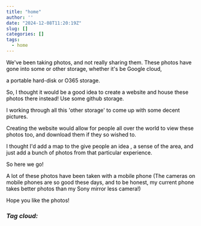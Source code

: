 ```yaml
---
title: "home"
author: ''
date: "2024-12-08T11:20:19Z"
slug: []
categories: []
tags: 
  - home
---
```


<link rel="stylesheet" href="styles.css" />

<style>
.main{
color: black;
}


</style>

<body>

<div class="main">
<p>

We've been taking photos, and not really sharing them. These photos have gone into some or other storage, whether it's be Google cloud, 

a portable hard-disk or O365 storage.

So, I thought it would be a good idea to create a website and house these photos there instead! Use some github storage.

I working through all this 'other storage' to come up with some decent pictures.



Creating the website would allow for people all over the world to view these photos too, and download them if they so wished to.

I thought I'd add a map to the give people an idea , a sense of the area, and just add a bunch of photos from that particular experience.

So here we go!

A lot of these photos have been taken with a mobile phone (The cameras on mobile phones are so good these days, 
and to be honest, my current phone takes better photos than my Sony mirror less camera!)

Hope you like the photos!














</p>





</div>



</body>
























<h3><b><i>
Tag cloud:
</i></b></h3>
</body>
</head>
</html>



 
